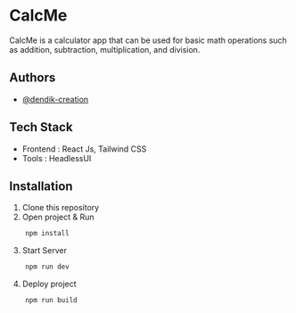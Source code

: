 # CalcMe

CalcMe is a calculator app that can be used for basic math operations such as addition, subtraction, multiplication, and division.

## Authors

- [@dendik-creation](https://www.github.com/dendik-creation)

## Tech Stack

- Frontend : React Js, Tailwind CSS
- Tools : HeadlessUI

## Installation

1. Clone this repository
2. Open project & Run

```bash
    npm install
```

3. Start Server

```bash
    npm run dev
```

4. Deploy project

```bash
    npm run build
```
